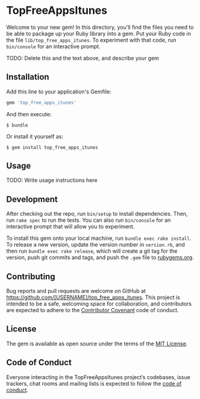 # TopFreeAppsItunes

Welcome to your new gem! In this directory, you'll find the files you need to be able to package up your Ruby library into a gem. Put your Ruby code in the file `lib/top_free_apps_itunes`. To experiment with that code, run `bin/console` for an interactive prompt.

TODO: Delete this and the text above, and describe your gem

## Installation

Add this line to your application's Gemfile:

```ruby
gem 'top_free_apps_itunes'
```

And then execute:

    $ bundle

Or install it yourself as:

    $ gem install top_free_apps_itunes

## Usage

TODO: Write usage instructions here

## Development

After checking out the repo, run `bin/setup` to install dependencies. Then, run `rake spec` to run the tests. You can also run `bin/console` for an interactive prompt that will allow you to experiment.

To install this gem onto your local machine, run `bundle exec rake install`. To release a new version, update the version number in `version.rb`, and then run `bundle exec rake release`, which will create a git tag for the version, push git commits and tags, and push the `.gem` file to [rubygems.org](https://rubygems.org).

## Contributing

Bug reports and pull requests are welcome on GitHub at https://github.com/[USERNAME]/top_free_apps_itunes. This project is intended to be a safe, welcoming space for collaboration, and contributors are expected to adhere to the [Contributor Covenant](http://contributor-covenant.org) code of conduct.

## License

The gem is available as open source under the terms of the [MIT License](https://opensource.org/licenses/MIT).

## Code of Conduct

Everyone interacting in the TopFreeAppsItunes project’s codebases, issue trackers, chat rooms and mailing lists is expected to follow the [code of conduct](https://github.com/[USERNAME]/top_free_apps_itunes/blob/master/CODE_OF_CONDUCT.md).
